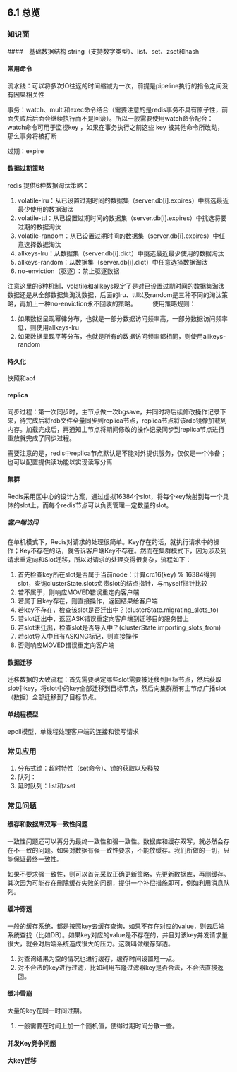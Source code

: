 ## 6.1 总览

### 知识面
####　基础数据结构
string（支持数字类型）、list、set、zset和hash

#### 常用命令
流水线：可以将多次IO往返的时间缩减为一次，前提是pipeline执行的指令之间没有因果相关性

事务：watch、multi和exec命令结合（需要注意的是redis事务不具有原子性，前面失败后后面会继续执行而不是回滚）。所以一般需要使用watch命令配合：watch命令可用于监视key ，如果在事务执行之前这些 key 被其他命令所改动，那么事务将被打断

过期：expire

#### 数据过期策略
redis 提供6种数据淘汰策略：
1. volatile-lru：从已设置过期时间的数据集（server.db[i].expires）中挑选最近最少使用的数据淘汰
2. volatile-ttl：从已设置过期时间的数据集（server.db[i].expires）中挑选将要过期的数据淘汰
3. volatile-random：从已设置过期时间的数据集（server.db[i].expires）中任意选择数据淘汰
4. allkeys-lru：从数据集（server.db[i].dict）中挑选最近最少使用的数据淘汰
5. allkeys-random：从数据集（server.db[i].dict）中任意选择数据淘汰
6. no-enviction（驱逐）：禁止驱逐数据

注意这里的6种机制，volatile和allkeys规定了是对已设置过期时间的数据集淘汰数据还是从全部数据集淘汰数据，后面的lru、ttl以及random是三种不同的淘汰策略，再加上一种no-enviction永不回收的策略。
　　
使用策略规则：
1. 如果数据呈现幂律分布，也就是一部分数据访问频率高，一部分数据访问频率低，则使用allkeys-lru
2. 如果数据呈现平等分布，也就是所有的数据访问频率都相同，则使用allkeys-random

#### 持久化
快照和aof

#### replica
同步过程：第一次同步时，主节点做一次bgsave，并同时将后续修改操作记录下来，待完成后将rdb文件全量同步到replica节点，replica节点将该rdb镜像加载到内存。加载完成后，再通知主节点将期间修改的操作记录同步到replica节点进行重放就完成了同步过程。

需要注意的是，redis中replica节点默认是不能对外提供服务，仅仅是一个冷备；也可以配置提供读功能以实现读写分离

#### 集群
Redis采用区中心的设计方案，通过虚拟16384个slot，将每个key映射到每一个具体的slot上，而每个redis节点可以负责管理一定数量的slot。

##### 客户端访问
在单机模式下，Redis对请求的处理很简单。Key存在的话，就执行请求中的操作；Key不存在的话，就告诉客户端Key不存在。然而在集群模式下，因为涉及到请求重定向和Slot迁移，所以对请求的处理变得很复杂，流程如下：
1. 首先检查key所在slot是否属于当前node：计算crc16(key) % 16384得到slot，查询clusterState.slots负责slot的结点指针，与myself指针比较
2. 若不属于，则响应MOVED错误重定向客户端
3. 若属于且key存在，则直接操作，返回结果给客户端
4. 若key不存在，检查该slot是否迁出中？(clusterState.migrating_slots_to)
5. 若slot迁出中，返回ASK错误重定向客户端到迁移目的服务器上
6. 若slot未迁出，检查slot是否导入中？(clusterState.importing_slots_from)
7. 若slot导入中且有ASKING标记，则直接操作
8. 否则响应MOVED错误重定向客户端

#### 数据迁移
迁移数据的大致流程：首先需要确定哪些slot需要被迁移到目标节点，然后获取slot中key，将slot中的key全部迁移到目标节点，然后向集群所有主节点广播slot（数据）全部迁移到了目标节点。

#### 单线程模型
epoll模型，单线程处理客户端的连接和读写请求

### 常见应用
1. 分布式锁：超时特性（set命令）、锁的获取以及释放
2. 队列：
3. 延时队列：list和zset

### 常见问题

#### 缓存和数据库双写一致性问题
一致性问题还可以再分为最终一致性和强一致性。数据库和缓存双写，就必然会存在不一致的问题。如果对数据有强一致性要求，不能放缓存。我们所做的一切，只能保证最终一致性。

如果不要求强一致性，则可以首先采取正确更新策略，先更新数据库，再删缓存。其次因为可能存在删除缓存失败的问题，提供一个补偿措施即可，例如利用消息队列。

#### 缓冲穿透
一般的缓存系统，都是按照key去缓存查询，如果不存在对应的value，则去后端系统查找（比如DB）。如果key对应的value是不存在的，并且对该key并发请求量很大，就会对后端系统造成很大的压力。这就叫做缓存穿透。
1. 对查询结果为空的情况也进行缓存，缓存时间设置短一点。
2. 对不合法的key进行过滤，比如利用布隆过滤器key是否合法，不合法直接返回。

#### 缓冲雪崩
大量的key在同一时间过期。
1. 一般需要在时间上加一个随机值，使得过期时间分散一些。

#### 并发Key竞争问题

#### 大key迁移

